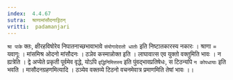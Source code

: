 ```yaml
---
index:  4.4.67
sutra:  श्राणामांसौदनाट्टिठन्
vritti:  padamanjari
---
```


`श्रा पाके` क्तः, क्षीरहविषोरेव निपातनाच्छभावाभावे `संयोगादेरातो धातोः` इति निष्टातकारस्य नकारः । श्राणा = यवागूः । मांसमिश्र ओदनो मांसौदनः ।
ठञेव कस्मान्नोक्त इति । लाघावात्स एव युक्तो वक्तुमिति भावः । न ह्यत्रेति । द्वे अप्येते प्रकृती पूर्वमेव वृद्धे, योऽपि `वृद्धिनिमित्तस्य` इति पुंवद्भावप्रतिषेधः, स टिठन्यपि `न कोपधायाः` इति भवति । मासौदनग्रहणमित्यादि । ठञ्येव वक्तव्ये टिठनो वचनमेवात्र प्रमाणमिति तेषां भावः ।।

